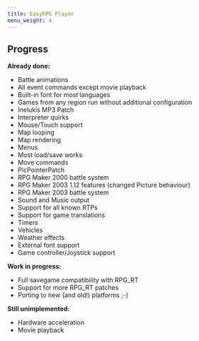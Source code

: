 ```yaml
---
title: EasyRPG Player
menu_weight: 4
---
```

<div class="info" markdown="1">

## Progress

**Already done:**

- Battle animations
- All event commands except movie playback
- Built-in font for most languages
- Games from any region run without additional configuration
- Inelukis MP3 Patch
- Interpreter quirks
- Mouse/Touch support
- Map looping
- Map rendering
- Menus
- Most load/save works
- Move commands
- PicPointerPatch
- RPG Maker 2000 battle system
- RPG Maker 2003 1.12 features (changed Picture behaviour)
- RPG Maker 2003 battle system
- Sound and Music output
- Support for all known RTPs
- Support for game translations
- Timers
- Vehicles
- Weather effects
- External font support
- Game controller/Joystick support

**Work in progress:**

- Full savegame compatibility with RPG_RT
- Support for more RPG_RT patches
- Porting to new (and old!) platforms ;-)

**Still unimplemented:**

- Hardware acceleration
- Movie playback

</div>
